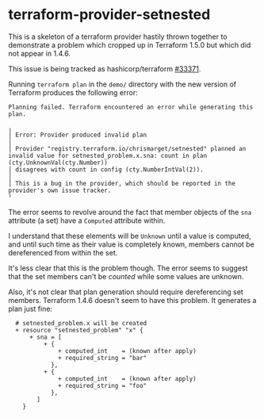 # terraform-provider-setnested

This is a skeleton of a terraform provider hastily thrown together to demonstrate a problem which cropped up in Terraform 1.5.0 but which did not appear in 1.4.6.

This issue is being tracked as hashicorp/terraform [#33371](https://github.com/hashicorp/terraform/issues/33371).

Running `terraform plan` in the `demo/` directory with the new version of Terraform produces the following error:

```text
Planning failed. Terraform encountered an error while generating this plan.

╷
│ Error: Provider produced invalid plan
│ 
│ Provider "registry.terraform.io/chrismarget/setnested" planned an invalid value for setnested_problem.x.sna: count in plan (cty.UnknownVal(cty.Number))
│ disagrees with count in config (cty.NumberIntVal(2)).
│ 
│ This is a bug in the provider, which should be reported in the provider's own issue tracker.
╵
```

The error seems to revolve around the fact that member objects of the `sna` attribute (a set) have a `Computed` attribute within.

I understand that these elements will be `Unknown` until a value is computed, and until such time as their value is completely known, members cannot be dereferenced from within the set.

It's less clear that this is the problem though. The error seems to suggest that the set members can't be *counted* while some values are unknown.

Also, it's not clear that plan generation should require dereferencing set members. Terraform 1.4.6 doesn't seem to have this problem. It generates a plan just fine:

```text
  # setnested_problem.x will be created
  + resource "setnested_problem" "x" {
      + sna = [
          + {
              + computed_int    = (known after apply)
              + required_string = "bar"
            },
          + {
              + computed_int    = (known after apply)
              + required_string = "foo"
            },
        ]
    }
```